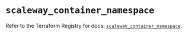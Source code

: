 # `scaleway_container_namespace`

Refer to the Terraform Registry for docs: [`scaleway_container_namespace`](https://registry.terraform.io/providers/scaleway/scaleway/2.49.0/docs/resources/container_namespace).
